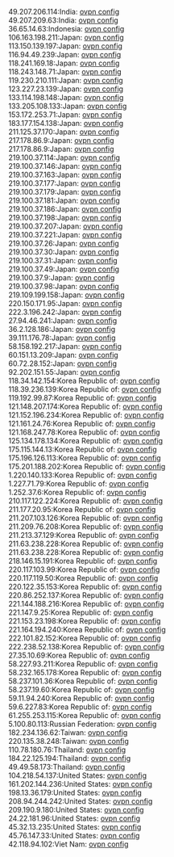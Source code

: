 49.207.206.114:India: [ovpn config](vpn/49_207_206_114.ovpn)  
49.207.209.63:India: [ovpn config](vpn/49_207_209_63.ovpn)  
36.65.14.63:Indonesia: [ovpn config](vpn/36_65_14_63.ovpn)  
106.163.198.211:Japan: [ovpn config](vpn/106_163_198_211.ovpn)  
113.150.139.197:Japan: [ovpn config](vpn/113_150_139_197.ovpn)  
116.94.49.239:Japan: [ovpn config](vpn/116_94_49_239.ovpn)  
118.241.169.18:Japan: [ovpn config](vpn/118_241_169_18.ovpn)  
118.243.148.71:Japan: [ovpn config](vpn/118_243_148_71.ovpn)  
119.230.210.111:Japan: [ovpn config](vpn/119_230_210_111.ovpn)  
123.227.23.139:Japan: [ovpn config](vpn/123_227_23_139.ovpn)  
133.114.198.148:Japan: [ovpn config](vpn/133_114_198_148.ovpn)  
133.205.108.133:Japan: [ovpn config](vpn/133_205_108_133.ovpn)  
153.172.253.71:Japan: [ovpn config](vpn/153_172_253_71.ovpn)  
183.177.154.138:Japan: [ovpn config](vpn/183_177_154_138.ovpn)  
211.125.37.170:Japan: [ovpn config](vpn/211_125_37_170.ovpn)  
217.178.86.9:Japan: [ovpn config](vpn/217_178_86_9.ovpn)  
217.178.86.9:Japan: [ovpn config](vpn/217_178_86_9.ovpn)  
219.100.37.114:Japan: [ovpn config](vpn/219_100_37_114.ovpn)  
219.100.37.146:Japan: [ovpn config](vpn/219_100_37_146.ovpn)  
219.100.37.163:Japan: [ovpn config](vpn/219_100_37_163.ovpn)  
219.100.37.177:Japan: [ovpn config](vpn/219_100_37_177.ovpn)  
219.100.37.179:Japan: [ovpn config](vpn/219_100_37_179.ovpn)  
219.100.37.181:Japan: [ovpn config](vpn/219_100_37_181.ovpn)  
219.100.37.186:Japan: [ovpn config](vpn/219_100_37_186.ovpn)  
219.100.37.198:Japan: [ovpn config](vpn/219_100_37_198.ovpn)  
219.100.37.207:Japan: [ovpn config](vpn/219_100_37_207.ovpn)  
219.100.37.221:Japan: [ovpn config](vpn/219_100_37_221.ovpn)  
219.100.37.26:Japan: [ovpn config](vpn/219_100_37_26.ovpn)  
219.100.37.30:Japan: [ovpn config](vpn/219_100_37_30.ovpn)  
219.100.37.31:Japan: [ovpn config](vpn/219_100_37_31.ovpn)  
219.100.37.49:Japan: [ovpn config](vpn/219_100_37_49.ovpn)  
219.100.37.9:Japan: [ovpn config](vpn/219_100_37_9.ovpn)  
219.100.37.98:Japan: [ovpn config](vpn/219_100_37_98.ovpn)  
219.109.199.158:Japan: [ovpn config](vpn/219_109_199_158.ovpn)  
220.150.171.95:Japan: [ovpn config](vpn/220_150_171_95.ovpn)  
222.3.196.242:Japan: [ovpn config](vpn/222_3_196_242.ovpn)  
27.94.46.241:Japan: [ovpn config](vpn/27_94_46_241.ovpn)  
36.2.128.186:Japan: [ovpn config](vpn/36_2_128_186.ovpn)  
39.111.176.78:Japan: [ovpn config](vpn/39_111_176_78.ovpn)  
58.158.192.217:Japan: [ovpn config](vpn/58_158_192_217.ovpn)  
60.151.13.209:Japan: [ovpn config](vpn/60_151_13_209.ovpn)  
60.72.28.152:Japan: [ovpn config](vpn/60_72_28_152.ovpn)  
92.202.151.55:Japan: [ovpn config](vpn/92_202_151_55.ovpn)  
118.34.142.154:Korea Republic of: [ovpn config](vpn/118_34_142_154.ovpn)  
118.39.236.139:Korea Republic of: [ovpn config](vpn/118_39_236_139.ovpn)  
119.192.99.87:Korea Republic of: [ovpn config](vpn/119_192_99_87.ovpn)  
121.148.207.174:Korea Republic of: [ovpn config](vpn/121_148_207_174.ovpn)  
121.152.196.234:Korea Republic of: [ovpn config](vpn/121_152_196_234.ovpn)  
121.161.24.76:Korea Republic of: [ovpn config](vpn/121_161_24_76.ovpn)  
121.168.247.78:Korea Republic of: [ovpn config](vpn/121_168_247_78.ovpn)  
125.134.178.134:Korea Republic of: [ovpn config](vpn/125_134_178_134.ovpn)  
175.115.144.13:Korea Republic of: [ovpn config](vpn/175_115_144_13.ovpn)  
175.196.126.113:Korea Republic of: [ovpn config](vpn/175_196_126_113.ovpn)  
175.201.188.202:Korea Republic of: [ovpn config](vpn/175_201_188_202.ovpn)  
1.220.140.133:Korea Republic of: [ovpn config](vpn/1_220_140_133.ovpn)  
1.227.71.79:Korea Republic of: [ovpn config](vpn/1_227_71_79.ovpn)  
1.252.37.6:Korea Republic of: [ovpn config](vpn/1_252_37_6.ovpn)  
210.117.122.224:Korea Republic of: [ovpn config](vpn/210_117_122_224.ovpn)  
211.177.20.95:Korea Republic of: [ovpn config](vpn/211_177_20_95.ovpn)  
211.207.103.126:Korea Republic of: [ovpn config](vpn/211_207_103_126.ovpn)  
211.209.76.208:Korea Republic of: [ovpn config](vpn/211_209_76_208.ovpn)  
211.213.37.129:Korea Republic of: [ovpn config](vpn/211_213_37_129.ovpn)  
211.63.238.228:Korea Republic of: [ovpn config](vpn/211_63_238_228.ovpn)  
211.63.238.228:Korea Republic of: [ovpn config](vpn/211_63_238_228.ovpn)  
218.146.15.191:Korea Republic of: [ovpn config](vpn/218_146_15_191.ovpn)  
220.117.103.99:Korea Republic of: [ovpn config](vpn/220_117_103_99.ovpn)  
220.117.119.50:Korea Republic of: [ovpn config](vpn/220_117_119_50.ovpn)  
220.122.35.153:Korea Republic of: [ovpn config](vpn/220_122_35_153.ovpn)  
220.86.252.137:Korea Republic of: [ovpn config](vpn/220_86_252_137.ovpn)  
221.144.188.216:Korea Republic of: [ovpn config](vpn/221_144_188_216.ovpn)  
221.147.9.25:Korea Republic of: [ovpn config](vpn/221_147_9_25.ovpn)  
221.153.23.198:Korea Republic of: [ovpn config](vpn/221_153_23_198.ovpn)  
221.164.194.240:Korea Republic of: [ovpn config](vpn/221_164_194_240.ovpn)  
222.101.82.152:Korea Republic of: [ovpn config](vpn/222_101_82_152.ovpn)  
222.238.52.138:Korea Republic of: [ovpn config](vpn/222_238_52_138.ovpn)  
27.35.10.69:Korea Republic of: [ovpn config](vpn/27_35_10_69.ovpn)  
58.227.93.211:Korea Republic of: [ovpn config](vpn/58_227_93_211.ovpn)  
58.232.165.178:Korea Republic of: [ovpn config](vpn/58_232_165_178.ovpn)  
58.237.101.36:Korea Republic of: [ovpn config](vpn/58_237_101_36.ovpn)  
58.237.19.60:Korea Republic of: [ovpn config](vpn/58_237_19_60.ovpn)  
59.11.94.240:Korea Republic of: [ovpn config](vpn/59_11_94_240.ovpn)  
59.6.227.83:Korea Republic of: [ovpn config](vpn/59_6_227_83.ovpn)  
61.255.253.115:Korea Republic of: [ovpn config](vpn/61_255_253_115.ovpn)  
5.100.80.113:Russian Federation: [ovpn config](vpn/5_100_80_113.ovpn)  
182.234.136.62:Taiwan: [ovpn config](vpn/182_234_136_62.ovpn)  
220.135.38.248:Taiwan: [ovpn config](vpn/220_135_38_248.ovpn)  
110.78.180.76:Thailand: [ovpn config](vpn/110_78_180_76.ovpn)  
184.22.125.194:Thailand: [ovpn config](vpn/184_22_125_194.ovpn)  
49.49.58.173:Thailand: [ovpn config](vpn/49_49_58_173.ovpn)  
104.218.54.137:United States: [ovpn config](vpn/104_218_54_137.ovpn)  
161.202.144.236:United States: [ovpn config](vpn/161_202_144_236.ovpn)  
198.13.36.179:United States: [ovpn config](vpn/198_13_36_179.ovpn)  
208.94.244.242:United States: [ovpn config](vpn/208_94_244_242.ovpn)  
209.190.9.180:United States: [ovpn config](vpn/209_190_9_180.ovpn)  
24.22.181.96:United States: [ovpn config](vpn/24_22_181_96.ovpn)  
45.32.13.235:United States: [ovpn config](vpn/45_32_13_235.ovpn)  
45.76.147.33:United States: [ovpn config](vpn/45_76_147_33.ovpn)  
42.118.94.102:Viet Nam: [ovpn config](vpn/42_118_94_102.ovpn)  
